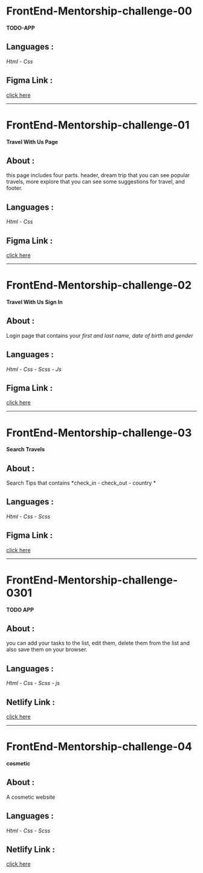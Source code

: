 # FrontEnd-Mentorship-challenge-00
**TODO-APP**

## Languages :
*Html - Css*

## Figma Link :
[click here](https://www.figma.com/file/CPTvix0MULUYZHEHVxls8B/TODO-APP?node-id=0%3A1)

---------------------------------------------------------------------------------------------------
# FrontEnd-Mentorship-challenge-01
**Travel With Us Page**

## About : 
this page includes four parts. header, dream trip that you can see popular travels, more explore that you can see some suggestions for travel, and footer.

## Languages : 
*Html - Css*

## Figma Link :
[click here](https://www.figma.com/file/xGrhf4dmJR56rEamj4n5ba/Travel-with-us-danial-salahi-front-end-mentorship?node-id=0%3A1)

---------------------------------------------------------------------------------------------------
# FrontEnd-Mentorship-challenge-02
**Travel With Us Sign In**

## About : 

Login page that contains your *first and last name, date of birth and gender*

## Languages : 
*Html - Css - Scss - Js*

## Figma Link :
[click here](https://www.figma.com/file/joKAUoC4CBi4Xltlxjduol/Front-end-mentorship-danial-salahi-02?node-id=0%3A1)

---------------------------------------------------------------------------------------------------
# FrontEnd-Mentorship-challenge-03
**Search Travels**

## About : 

Search Tips that contains *check_in - check_out - country *

## Languages : 
*Html - Css - Scss*

## Figma Link :
[click here](https://www.figma.com/file/xGrhf4dmJR56rEamj4n5ba/Travel-with-us-danial-salahi-front-end-mentorship?node-id=0%3A1)

---------------------------------------------------------------------------------------------------
# FrontEnd-Mentorship-challenge-0301
**TODO APP**

## About : 

you can add your tasks to the list, edit them, delete them from the list and also save them on your browser.

## Languages : 
*Html - Css - Scss - js*

## Netlify Link :
[click here](https://smart-todo-app.netlify.app/)

---------------------------------------------------------------------------------------------------
# FrontEnd-Mentorship-challenge-04
**cosmetic**

## About : 

A cosmetic website

## Languages : 
*Html - Css - Scss*

## Netlify Link :
[click here](https://beautifullymentorship.netlify.app/)




